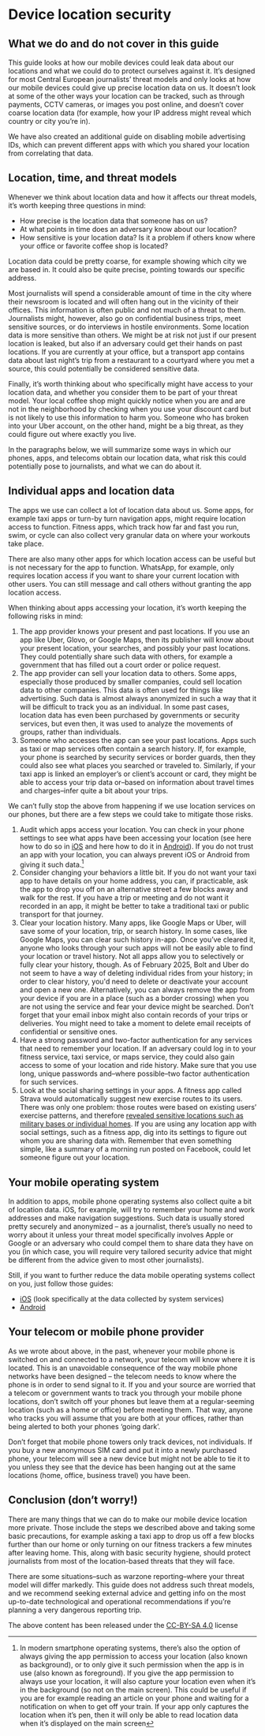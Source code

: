 # Device location security

## What we do and do not cover in this guide

This guide looks at how our mobile devices could leak data about our locations and what we could do to protect ourselves against it. It’s designed for most Central European journalists’ threat models and only looks at how our mobile devices could give up precise location data on us. It doesn’t look at some of the other ways your location can be tracked, such as through payments, CCTV cameras, or images you post online, and doesn’t cover coarse location data (for example, how your IP address might reveal which country or city you’re in).

We have also created an additional guide on disabling mobile advertising IDs, which can prevent different apps with which you shared your location from correlating that data.

## Location, time, and threat models

Whenever we think about location data and how it affects our threat models, it’s worth keeping three questions in mind:

* How precise is the location data that someone has on us?
* At what points in time does an adversary know about our location?
* How sensitive is your location data? Is it a problem if others know where your office or favorite coffee shop is located?

Location data could be pretty coarse, for example showing which city we are based in. It could also be quite precise, pointing towards our specific address.

Most journalists will spend a considerable amount of time in the city where their newsroom is located and will often hang out in the vicinity of their offices. This information is often public and not much of a threat to them. Journalists might, however, also go on confidential business trips, meet sensitive sources, or do interviews in hostile environments. Some location data is more sensitive than others. We might be at risk not just if our present location is leaked, but also if an adversary could get their hands on past locations. If you are currently at your office, but a transport app contains data about last night’s trip from a restaurant to a courtyard where you met a source, this could potentially be considered sensitive data.

Finally, it’s worth thinking about who specifically might have access to your location data, and whether you consider them to be part of your threat model. Your local coffee shop might quickly notice when you are and are not in the neighborhood by checking when you use your discount card but is not likely to use this information to harm you. Someone who has broken into your Uber account, on the other hand, might be a big threat, as they could figure out where exactly you live. 

In the paragraphs below, we will summarize some ways in which our phones, apps, and telecoms obtain our location data, what risk this could potentially pose to journalists, and what we can do about it.

## Individual apps and location data
The apps we use can collect a lot of location data about us. Some apps, for example taxi apps or turn-by turn navigation apps, might require location access to function. Fitness apps, which track how far and fast you run, swim, or cycle can also collect very granular data on where your workouts take place.

There are also many other apps for which location access can be useful but is not necessary for the app to function. WhatsApp, for example, only requires location access if you want to share your current location with other users. You can still message and call others without granting the app location access.

When thinking about apps accessing your location, it’s worth keeping the following risks in mind:

1. The app provider knows your present and past locations. If you use an app like Uber, Glovo, or Google Maps, then its publisher will know about your present location, your searches, and possibly your past locations. They could potentially share such data with others, for example a government that has filled out a court order or police request.
2. The app provider can sell your location data to others. Some apps, especially those produced by smaller companies, could sell location data to other companies. This data is often used for things like advertising. Such data is almost always anonymized in such a way that it will be difficult to track you as an individual. In some past cases, location data has even been purchased by governments or security services, but even then, it was used to analyze the movements of groups, rather than individuals.
3. Someone who accesses the app can see your past locations. Apps such as taxi or map services often contain a search history. If, for example, your phone is searched by security services or border guards, then they could also see what places you searched or traveled to. Similarly, if your taxi app is linked an employer’s or client’s account or card, they might be able to access your trip data or–based on information about travel times and charges–infer quite a bit about your trips.

We can’t fully stop the above from happening if we use location services on our phones, but there are a 
few steps we could take to mitigate those risks.

1. Audit which apps access your location. You can check in your phone settings to see what apps have been accessing your location (see here how to do so in [iOS](https://support.apple.com/en-us/102647) and here how to do it in [Android](https://support.google.com/android/answer/6179507?hl=en)). If you do not trust an app with your location, you can always prevent iOS or Android from giving it such data.[^1]
2. Consider changing your behaviors a little bit. If you do not want your taxi app to have details on your home address, you can, if practicable, ask the app to drop you off on an alternative street a few blocks away and walk for the rest. If you have a trip or meeting and do not want it recorded in an app, it might be better to take a traditional taxi or public transport for that journey.
3. Clear your location history. Many apps, like Google Maps or Uber, will save some of your location, trip, or search history. In some cases, like Google Maps, you can clear such history in-app. Once you’ve cleared it, anyone who looks through your such apps will not be easily able to find your location or travel history. Not all apps allow you to selectively or fully clear your history, though. As of February 2025, Bolt and Uber do not seem to have a way of deleting individual rides from your history; in order to clear history, you'd need to delete or deactivate your account and open a new one. Alternatively, you can always remove the app from your device if you are in a place (such as a border crossing) when you are not using the service and fear your device might be searched. Don’t forget that your email inbox might also contain records of your trips or deliveries. You might need to take a moment to delete email receipts of confidential or sensitive ones.
4. Have a strong password and two-factor authentication for any services that need to remember your location. If an adversary could log in to your fitness service, taxi service, or maps service, they could also gain access to some of your location and ride history. Make sure that you use long, unique passwords and–where possible–two factor authentication for such services.
5. Look at the social sharing settings in your apps. A fitness app called Strava would automatically suggest new exercise routes to its users. There was only one problem: those routes were based on existing users’ exercise patterns, and therefore [revealed sensitive locations such as military bases or individual homes](https://www.bbc.com/news/technology-42853072). If you are using any location app with social settings, such as a fitness app, dig into its settings to figure out whom you are sharing data with. Remember that even something simple, like a summary of a morning run posted on Facebook, could let someone figure out your location.

## Your mobile operating system

In addition to apps, mobile phone operating systems also collect quite a bit of location data. iOS, for example, will try to remember your home and work addresses and make navigation suggestions. Such data is usually stored pretty securely and anonymized – as a journalist, there’s usually no need to worry about it unless your threat model specifically involves Apple or Google or an adversary who could compel them to share data they have on you (in which case, you will require very tailored security advice that might be different from the advice given to most other journalists).

Still, if you want to further reduce the data mobile operating systems collect on you, just follow those guides:

* [iOS](https://support.apple.com/en-sg/guide/iphone/iph3dd5f9be/ios) (look specifically at the data collected by system services)
* [Android](https://support.google.com/android/answer/3467281?hl=en#:~:text=phone%20can%20use.-,Open%20your%20phone%27s%20Settings%20app.,my%20location%20on%20or%20off.)

## Your telecom or mobile phone provider

As we wrote about above, in the past, whenever your mobile phone is switched on and connected to a network, your telecom will know where it is located. This is an unavoidable consequence of the way mobile phone networks have been designed – the telecom needs to know where the phone is in order to send signal to it. If you and your source are worried that a telecom or government wants to track you through your mobile phone locations, don’t switch off your phones but leave them at a regular-seeming location (such as a home or office) before meeting them. That way, anyone who tracks you will assume that you are both at your offices, rather than being alerted to both your phones ‘going dark’.

Don’t forget that mobile phone towers only track devices, not individuals. If you buy a new anonymous SIM card and put it into a newly purchased phone, your telecom will see a new device but might not be able to tie it to you unless they see that the device has been hanging out at the same locations (home, office, business travel) you have been.

## Conclusion (don’t worry!)

There are many things that we can do to make our mobile device location more private. Those include the steps we described above and taking some basic precautions, for example asking a taxi app to drop us off a few blocks further than our home or only turning on our fitness trackers a few minutes after leaving home. This, along with basic security hygiene, should protect journalists from most of the location-based threats that they will face.

There are some situations–such as warzone reporting–where your threat model will differ markedly. This guide does not address such threat models, and we recommend seeking external advice and getting
info on the most up-to-date technological and operational recommendations if you’re planning a very dangerous reporting trip.



The above content has been released under the [CC-BY-SA 4.0](https://creativecommons.org/licenses/by-sa/4.0/) license



[^1]: In modern smartphone operating systems, there’s also the option of always giving the app permission to access your location (also known as background), or to only give it such permission when the app is in use (also known as foreground). If you give the app permission to always use your location, it will also capture your location even when it’s in the background (so not on the main screen). This could be useful if you are for example reading an article on your phone and waiting for a notification on when to get off your train. If your app only captures the location when it’s pen, then it will only be able to read location data when it’s displayed on the main screen